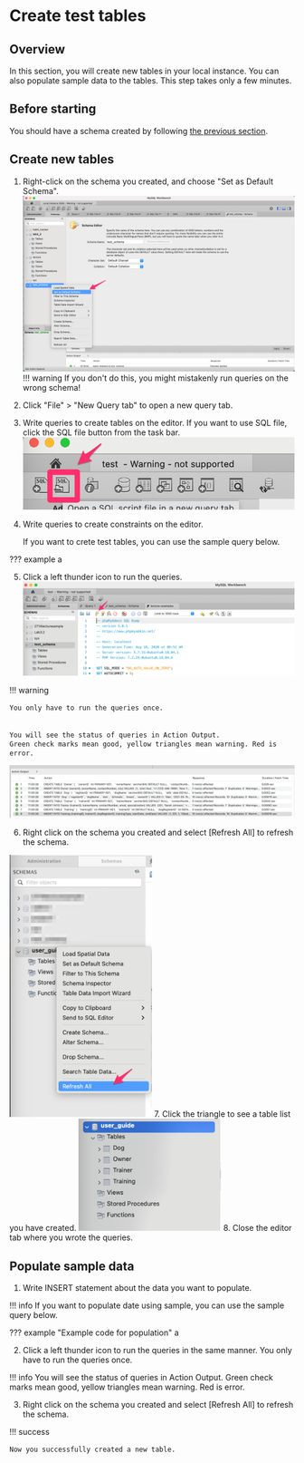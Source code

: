 # Create test tables

## Overview
In this section, you will create new tables in your local instance. You can also populate sample data to the tables.
This step takes only a few minutes.

## Before starting
You should have a schema created by following [the previous section](/docs/task1.md).


## Create new tables

1. Right-click on the schema you created, and choose "Set as Default Schema".
![set default schema](/img/default_schema.png)
!!! warning
    If you don't do this, you might mistakenly run queries on the wrong schema!
2. Click "File" > "New Query tab" to open a new query tab.
3. Write queries to create tables on the editor. If you want to use SQL file, click the SQL file button from the task bar.
![import SQLfile](/img/import_SQLfile.png)
4. Write queries to create constraints on the editor.

    If you want to crete test tables, you can use the sample query below.

<!-- <a href="/SQLfile/dog-examples-table.sql" style="background-color: #4CAF50; color: white; padding: 12px 20px; text-align: center; text-decoration: none; display: inline-block; border-radius: 4px;">Download SQL file</a> -->

??? example
    a

5. Click a left thunder icon to run the queries.
![run queries](/img/run_query.png)

!!! warning

    You only have to run the queries once.


    You will see the status of queries in Action Output. 
    Green check marks mean good, yellow triangles mean warning. Red is error.


![action output](/img/action_output.png)


6. Right click on the schema you created and select [Refresh All] to refresh the schema.
<img src="/img/refresh_all.png" width="50%">
7. Click the triangle to see a table list you have created.
<img src="/img/after_create_table.png" width="50%">
8. Close the editor tab where you wrote the queries.



## Populate sample data

1. Write INSERT statement about the data you want to populate.

!!! info
    If you want to populate date using sample, you can use the sample query below.

<!-- <a href="/SQLfile/dog-examples-populate.sql" style="background-color: #4CAF50; color: white; padding: 12px 20px; text-align: center; text-decoration: none; display: inline-block; border-radius: 4px;">Download SQL file</a> -->

??? example "Example code for population"
    a

2. Click a left thunder icon to run the queries in the same manner. You only have to run the queries once.

!!! info
    You will see the status of queries in Action Output. Green check marks mean good, yellow triangles mean warning. Red is error.

3. Right click on the schema you created and select [Refresh All] to refresh the schema.

!!! success

    Now you successfully created a new table.